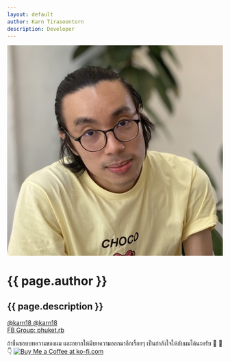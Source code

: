 ```yaml
---
layout: default
author: Karn Tirasoontorn
description: Developer
---
```

<div class="kz-about">
  <img class="kz-about__avatar" src="/assets/images/me.jpg">
  <h1 class="kz-about__title">{{ page.author }}</h1>
  <h2 class="kz-about__subtitle">{{ page.description }}</h2>
  
  <div class="kz-about__follow">
    <a href="https://twitter.com/karn18">
      <i class="typcn typcn-social-twitter"></i>
      @karn18
    </a>
    <a href="https://github.com/karn18/">
      <i class="typcn typcn-social-github"></i>
      @karn18
    </a>
  </div>

  <div class="kz-about__join_us">
    <a href="https://www.facebook.com/groups/318333299229590">
      FB Group: phuket.rb
    </a>
  </div>

  <p>ถ้าชื่นชอบบทความของผม และอยากให้มีบทความออกมาอีกเรื่อยๆ เป็นกำลังใจให้กับผมได้นะครับ 🧡 💜 👇 <a href='https://ko-fi.com/Z8Z12J9KQ' target='_blank'><img height='36' style='border:0px;height:36px;' src='https://cdn.ko-fi.com/cdn/kofi2.png?v=2' border='0' alt='Buy Me a Coffee at ko-fi.com' /></a></p>
</div>
